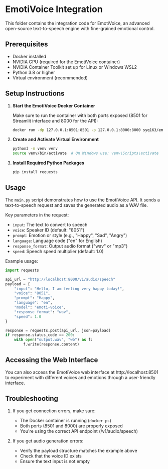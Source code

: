 # EmotiVoice Integration

This folder contains the integration code for EmotiVoice, an advanced open-source text-to-speech engine with fine-grained emotional control.

## Prerequisites

- Docker installed
- NVIDIA GPU (required for the EmotiVoice container)
- NVIDIA Container Toolkit set up for Linux or Windows WSL2
- Python 3.8 or higher
- Virtual environment (recommended)

## Setup Instructions

1. **Start the EmotiVoice Docker Container**

   Make sure to run the container with both ports exposed (8501 for Streamlit interface and 8000 for the API):
   ```bash
   docker run -dp 127.0.0.1:8501:8501 -p 127.0.0.1:8000:8000 syq163/emoti-voice:latest
   ```

2. **Create and Activate Virtual Environment**
   ```bash
   python3 -m venv venv
   source venv/bin/activate  # On Windows use: venv\Scripts\activate
   ```

3. **Install Required Python Packages**
   ```bash
   pip install requests
   ```

## Usage

The `main.py` script demonstrates how to use the EmotiVoice API. It sends a text-to-speech request and saves the generated audio as a WAV file.

Key parameters in the request:
- `input`: The text to convert to speech
- `voice`: Speaker ID (default: "8051")
- `prompt`: Emotion or style (e.g., "Happy", "Sad", "Angry")
- `language`: Language code ("en" for English)
- `response_format`: Output audio format ("wav" or "mp3")
- `speed`: Speech speed multiplier (default: 1.0)

Example usage:
```python
import requests

api_url = "http://localhost:8000/v1/audio/speech"
payload = {
    "input": "Hello, I am feeling very happy today!",
    "voice": "8051",
    "prompt": "Happy",
    "language": "en",
    "model": "emoti-voice",
    "response_format": "wav",
    "speed": 1.0
}

response = requests.post(api_url, json=payload)
if response.status_code == 200:
    with open("output.wav", "wb") as f:
        f.write(response.content)
```

## Accessing the Web Interface

You can also access the EmotiVoice web interface at http://localhost:8501 to experiment with different voices and emotions through a user-friendly interface.

## Troubleshooting

1. If you get connection errors, make sure:
   - The Docker container is running (`docker ps`)
   - Both ports (8501 and 8000) are properly exposed
   - You're using the correct API endpoint (/v1/audio/speech)

2. If you get audio generation errors:
   - Verify the payload structure matches the example above
   - Check that the voice ID exists
   - Ensure the text input is not empty

